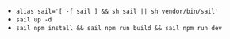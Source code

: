 * `alias sail='[ -f sail ] && sh sail || sh vendor/bin/sail'`
* `sail up -d`
* `sail npm install && sail npm run build && sail npm run dev`
